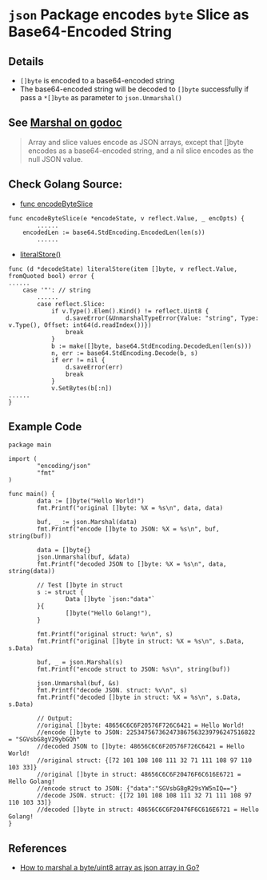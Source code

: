 # `json` Package encodes `byte` Slice as Base64-Encoded String

## Details
* `[]byte` is encoded to a base64-encoded string
* The base64-encoded string will be decoded to `[]byte` successfully if pass a `*[]byte` as parameter to `json.Unmarshal()`

## See [Marshal on godoc](https://godoc.org/encoding/json#Marshal)

> Array and slice values encode as JSON arrays, except that []byte encodes as a base64-encoded string, and a nil slice encodes as the null JSON value.

## Check Golang Source:
* [func encodeByteSlice](https://github.com/golang/go/blob/release-branch.go1.14/src/encoding/json/encode.go#L819)
```
func encodeByteSlice(e *encodeState, v reflect.Value, _ encOpts) {
        ......
	encodedLen := base64.StdEncoding.EncodedLen(len(s))
        ......

```
* [literalStore()](https://github.com/golang/go/blob/release-branch.go1.14/src/encoding/json/decode.go#L956)

```
func (d *decodeState) literalStore(item []byte, v reflect.Value, fromQuoted bool) error {
......
	case '"': // string
        ......
		case reflect.Slice:
			if v.Type().Elem().Kind() != reflect.Uint8 {
				d.saveError(&UnmarshalTypeError{Value: "string", Type: v.Type(), Offset: int64(d.readIndex())})
				break
			}
			b := make([]byte, base64.StdEncoding.DecodedLen(len(s)))
			n, err := base64.StdEncoding.Decode(b, s)
			if err != nil {
				d.saveError(err)
				break
			}
			v.SetBytes(b[:n])
......
}

```

## Example Code
```
package main

import (
        "encoding/json"
        "fmt"
)

func main() {
        data := []byte("Hello World!")
        fmt.Printf("original []byte: %X = %s\n", data, data)

        buf, _ := json.Marshal(data)
        fmt.Printf("encode []byte to JSON: %X = %s\n", buf, string(buf))

        data = []byte{}
        json.Unmarshal(buf, &data)
        fmt.Printf("decoded JSON to []byte: %X = %s\n", data, string(data))

        // Test []byte in struct
        s := struct {
                Data []byte `json:"data"`
        }{
                []byte("Hello Golang!"),
        }

        fmt.Printf("original struct: %v\n", s)
        fmt.Printf("original []byte in struct: %X = %s\n", s.Data, s.Data)

        buf, _ = json.Marshal(s)
        fmt.Printf("encode struct to JSON: %s\n", string(buf))

        json.Unmarshal(buf, &s)
        fmt.Printf("decode JSON. struct: %v\n", s)
        fmt.Printf("decoded []byte in struct: %X = %s\n", s.Data, s.Data)

        // Output:
        //original []byte: 48656C6C6F20576F726C6421 = Hello World!
        //encode []byte to JSON: 225347567362473867563239796247516822 = "SGVsbG8gV29ybGQh"
        //decoded JSON to []byte: 48656C6C6F20576F726C6421 = Hello World!
        //original struct: {[72 101 108 108 111 32 71 111 108 97 110 103 33]}
        //original []byte in struct: 48656C6C6F20476F6C616E6721 = Hello Golang!
        //encode struct to JSON: {"data":"SGVsbG8gR29sYW5nIQ=="}
        //decode JSON. struct: {[72 101 108 108 111 32 71 111 108 97 110 103 33]}
        //decoded []byte in struct: 48656C6C6F20476F6C616E6721 = Hello Golang!
}
```

## References
* [How to marshal a byte/uint8 array as json array in Go?](https://stackoverflow.com/questions/14177862/how-to-marshal-a-byte-uint8-array-as-json-array-in-go)
